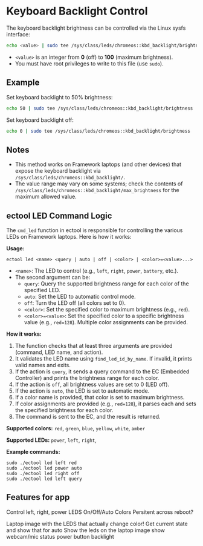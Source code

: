 
# Keyboard Backlight Control

The keyboard backlight brightness can be controlled via the Linux sysfs interface:

```sh
echo <value> | sudo tee /sys/class/leds/chromeos::kbd_backlight/brightness
```

- `<value>` is an integer from **0** (off) to **100** (maximum brightness).
- You must have root privileges to write to this file (use `sudo`).

## Example

Set keyboard backlight to 50% brightness:

```sh
echo 50 | sudo tee /sys/class/leds/chromeos::kbd_backlight/brightness
```

Set keyboard backlight off:

```sh
echo 0 | sudo tee /sys/class/leds/chromeos::kbd_backlight/brightness
```

## Notes
- This method works on Framework laptops (and other devices) that expose the keyboard backlight via `/sys/class/leds/chromeos::kbd_backlight/`.
- The value range may vary on some systems; check the contents of `/sys/class/leds/chromeos::kbd_backlight/max_brightness` for the maximum allowed value.



## ectool LED Command Logic

The `cmd_led` function in ectool is responsible for controlling the various LEDs on Framework laptops. Here is how it works:

**Usage:**

```
ectool led <name> <query | auto | off | <color> | <color>=<value>...>
```

- `<name>`: The LED to control (e.g., `left`, `right`, `power`, `battery`, etc.).
- The second argument can be:
  - `query`: Query the supported brightness range for each color of the specified LED.
  - `auto`: Set the LED to automatic control mode.
  - `off`: Turn the LED off (all colors set to 0).
  - `<color>`: Set the specified color to maximum brightness (e.g., `red`).
  - `<color>=<value>`: Set the specified color to a specific brightness value (e.g., `red=128`). Multiple color assignments can be provided.

**How it works:**

1. The function checks that at least three arguments are provided (command, LED name, and action).
2. It validates the LED name using `find_led_id_by_name`. If invalid, it prints valid names and exits.
3. If the action is `query`, it sends a query command to the EC (Embedded Controller) and prints the brightness range for each color.
4. If the action is `off`, all brightness values are set to 0 (LED off).
5. If the action is `auto`, the LED is set to automatic mode.
6. If a color name is provided, that color is set to maximum brightness.
7. If color assignments are provided (e.g., `red=128`), it parses each and sets the specified brightness for each color.
8. The command is sent to the EC, and the result is returned.

**Supported colors:** `red`, `green`, `blue`, `yellow`, `white`, `amber`

**Supported LEDs:** `power`, `left`, `right`,

**Example commands:**

```
sudo ./ectool led left red
sudo ./ectool led power auto
sudo ./ectool led right off
sudo ./ectool led left query
```


## Features for app
Control left, right, power LEDS
On/Off/Auto
Colors
Persitent across reboot?

Laptop image with the LEDS that actually change color!
Get current state and show that for auto
Show the leds on the laptop image
show webcam/mic status
power button backlight